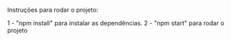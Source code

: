 
Instruções para rodar o projeto:

1 - "npm install" para instalar as dependências.
2 - "npm start" para rodar o projeto 
